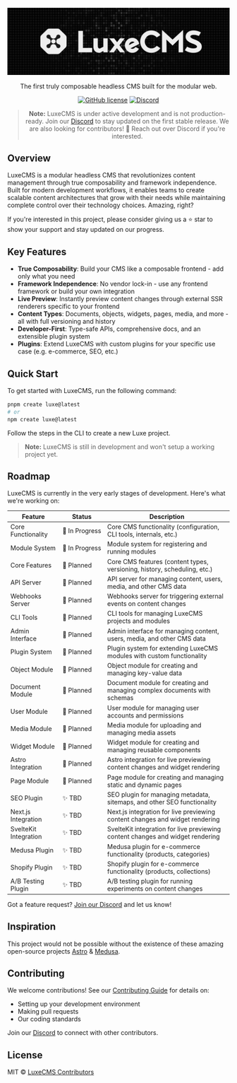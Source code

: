 <div align="center">

![LuxeCMS](../../assets/luxe-logo-github.webp)

The first truly composable headless CMS built for the modular web.

[![GitHub license](https://img.shields.io/github/license/luxeCMS/luxe)](https://github.com/luxeCMS/luxe/blob/main/LICENSE)
[![Discord](https://img.shields.io/discord/123456789?label=Discord&logo=discord)](https://discord.gg/6XzN3e8VCk)

> **Note:** LuxeCMS is under active development and is not production-ready. Join our [Discord](https://discord.gg/6XzN3e8VCk) to stay updated on the first stable release. We are also looking for contributors! 🚀 Reach out over Discord if you're interested.

</div>

## Overview

LuxeCMS is a modular headless CMS that revolutionizes content management through true composability and framework independence. Built for modern development workflows, it enables teams to create scalable content architectures that grow with their needs while maintaining complete control over their technology choices. Amazing, right?

If you're interested in this project, please consider giving us a ⭐ star to show your support and stay updated on our progress.

## Key Features

- **True Composability**: Build your CMS like a composable frontend - add only what you need
- **Framework Independence**: No vendor lock-in - use any frontend framework or build your own integration
- **Live Preview**: Instantly preview content changes through external SSR renderers specific to your frontend
- **Content Types**: Documents, objects, widgets, pages, media, and more - all with full versioning and history
- **Developer-First**: Type-safe APIs, comprehensive docs, and an extensible plugin system
- **Plugins**: Extend LuxeCMS with custom plugins for your specific use case (e.g. e-commerce, SEO, etc.)

## Quick Start

To get started with LuxeCMS, run the following command:

```bash
pnpm create luxe@latest
# or
npm create luxe@latest
```

Follow the steps in the CLI to create a new Luxe project.

> **Note:** LuxeCMS is still in development and won't setup a working project yet.

## Roadmap

LuxeCMS is currently in the very early stages of development. Here's what we're working on:

| Feature               | Status                   | Description                                                                    |
| --------------------- | ------------------------ | ------------------------------------------------------------------------------ |
| Core Functionality    | 🚧&nbsp;In&nbsp;Progress | Core CMS functionality (configuration, CLI tools, internals, etc.)             |
| Module System         | 🚧&nbsp;In&nbsp;Progress | Module system for registering and running modules                              |
| Core Features         | 📆&nbsp;Planned          | Core CMS features (content types, versioning, history, scheduling, etc.)       |
| API Server            | 📆&nbsp;Planned          | API server for managing content, users, media, and other CMS data              |
| Webhooks Server       | 📆&nbsp;Planned          | Webhooks server for triggering external events on content changes              |
| CLI Tools             | 📆&nbsp;Planned          | CLI tools for managing LuxeCMS projects and modules                            |
| Admin Interface       | 📆&nbsp;Planned          | Admin interface for managing content, users, media, and other CMS data         |
| Plugin System         | 📆&nbsp;Planned          | Plugin system for extending LuxeCMS modules with custom functionality          |
| Object Module         | 📆&nbsp;Planned          | Object module for creating and managing key-value data                         |
| Document Module       | 📆&nbsp;Planned          | Document module for creating and managing complex documents with schemas       |
| User Module           | 📆&nbsp;Planned          | User module for managing user accounts and permissions                         |
| Media Module          | 📆&nbsp;Planned          | Media module for uploading and managing media assets                           |
| Widget Module         | 📆&nbsp;Planned          | Widget module for creating and managing reusable components                    |
| Astro Integration     | 📆&nbsp;Planned          | Astro integration for live previewing content changes and widget rendering     |
| Page Module           | 📆&nbsp;Planned          | Page module for creating and managing static and dynamic pages                 |
| SEO Plugin            | ✨&nbsp;TBD              | SEO plugin for managing metadata, sitemaps, and other SEO functionality        |
| Next.js Integration   | ✨&nbsp;TBD              | Next.js integration for live previewing content changes and widget rendering   |
| SvelteKit Integration | ✨&nbsp;TBD              | SvelteKit integration for live previewing content changes and widget rendering |
| Medusa Plugin         | ✨&nbsp;TBD              | Medusa plugin for e-commerce functionality (products, categories)              |
| Shopify Plugin        | ✨&nbsp;TBD              | Shopify plugin for e-commerce functionality (products, collections)            |
| A/B Testing Plugin    | ✨&nbsp;TBD              | A/B testing plugin for running experiments on content changes                  |

Got a feature request? [Join our Discord](https://discord.gg/6XzN3e8VCk) and let us know!

## Inspiration

This project would not be possible without the existence of these amazing open-source projects [Astro](https://astro.build/) & [Medusa](https://medusajs.com/).

## Contributing

We welcome contributions! See our [Contributing Guide](../../CONTRIBUTING.md) for details on:

- Setting up your development environment
- Making pull requests
- Our coding standards

Join our [Discord](https://discord.gg/6XzN3e8VCk) to connect with other contributors.

## License

MIT © [LuxeCMS Contributors](../../LICENSE.md)
